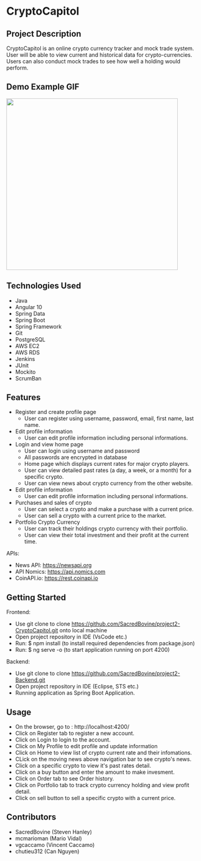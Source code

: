 # CryptoCapitol 

## Project Description

CryptoCapitol is an online crypto currency tracker and mock trade system. User will be able to view current and historical data for crypto-currencies. Users can also conduct mock trades to see how well a holding would perform.

## Demo Example GIF

<img src="https://github.com/SacredBovine/project2-Backend/blob/master/demoP2.gif" width=450><br>

## Technologies Used

* Java
* Angular 10
* Spring Data
* Spring Boot
* Spring Framework
* Git
* PostgreSQL
* AWS EC2
* AWS RDS
* Jenkins
* JUnit
* Mockito
* ScrumBan 

## Features

* Register and create profile page
  *  User can register using username, password, email, first name, last name.
* Edit profile information
  *  User can edit profile information including personal informations.
* Login and view home page  
  *  User can login using username and password 
  *  All passwords are encrypted in database
  *  Home page which displays current rates for major crypto players.
  *  User can view detailed past rates (a day, a week, or a month) for a specific crypto.
  *  User can view news about crypto currency from the other website.
* Edit profile information
  *  User can edit profile information including personal informations.
* Purchases and sales of crypto
  *  User can select a crypto and make a purchase with a current price.
  *  User can sell a crypto with a current price to the market. 
* Portfolio Crypto Currency
  *  User can track their holdings crypto currency with their portfolio.
  *  User can view their total investment and their profit at the current time.
  


APIs:
* News API: https://newsapi.org
* API Nomics: https://api.nomics.com
* CoinAPI.io: https://rest.coinapi.io

## Getting Started
   
Frontend:
 * Use git clone to clone https://github.com/SacredBovine/project2-CryptoCapitol.git onto local machine
 * Open project repository in IDE (VsCode etc.)
 * Run: $ npm install (to install required dependencies from package.json)
 * Run: $ ng serve -o (to start application running on port 4200)

Backend:
 * Use git clone to clone https://github.com/SacredBovine/project2-Backend.git
 * Open project repository in IDE (Eclipse, STS etc.)
 * Running application as Spring Boot Application.


## Usage
* On the browser, go to : http://localhost:4200/
* Click on Register tab to register a new account. 
* Click on Login to login to the account.
* Click on My Profile to edit profile and update information
* Click on Home to view list of crypto current rate and their infomations.
* CLick on the moving news above navigation bar to see crypto's news.
* Click on a specific crypto to view it's past rates detail.
* Click on a buy button and enter the amount to make invesment.
* Click on Order tab to see Order history.
* Click on Portfolio tab to track crypto currency holding and view profit detail.
* Click on sell button to sell a specific crypto with a current price.


## Contributors
* SacredBovine (Steven Hanley)
* mcmarioman (Mario Vidal)
* vgcaccamo (Vincent Caccamo)
* chutieu312 (Can Nguyen)

